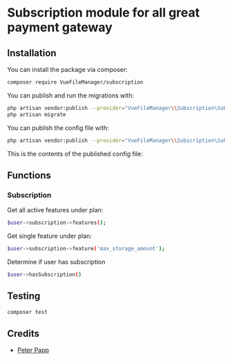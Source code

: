 # Subscription module for all great payment gateway

## Installation

You can install the package via composer:

```bash
composer require VueFileManager/subscription
```

You can publish and run the migrations with:

```bash
php artisan vendor:publish --provider="VueFileManager\\Subscription\SubscriptionServiceProvider" --tag="subscription-migrations"
php artisan migrate
```

You can publish the config file with:
```bash
php artisan vendor:publish --provider="VueFileManager\\Subscription\SubscriptionServiceProvider" --tag="subscription-config"
```

This is the contents of the published config file:

## Functions
### Subscription
Get all active features under plan:
```bash
$user->subscription->features();
```
Get single feature under plan:
```bash
$user->subscription->feature('max_storage_amount');
```
Determine if user has subscription
```bash
$user->hasSubscription()
```
## Testing

```bash
composer test
```

## Credits

- [Peter Papp](https://github.com/MakingCG)

